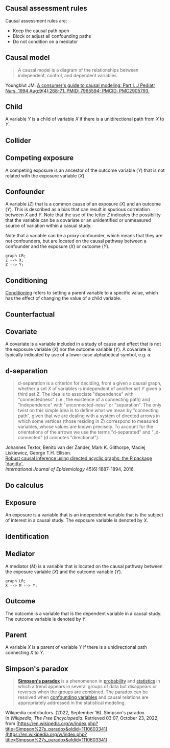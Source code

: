 ## Causal assessment rules
Causal assessment rules are:
- Keep the causal path open
- Block or adjust all confounding paths
- Do not condition on a mediator

## Causal model
> A causal model is a diagram of the relationships between independent, control, and dependent variables.

Youngblut JM. [A consumer's guide to causal modeling: Part I. J Pediatr Nurs. 1994 Aug;9(4):268-71. PMID: 7965594; PMCID: PMC2905793.](https://www.ncbi.nlm.nih.gov/pmc/articles/PMC2905793/)

## Child
A variable $Y$ is a child of variable $X$ if there is a unidirectional path from $X$ to $Y$.

## Collider

## Competing exposure
A competing exposure is an ancestor of the outcome variable ($Y$) that is not related with the exposure variable ($X$). 

## Confounder
A variable ($Z$) that is a common cause of an exposure ($X$) and an outcome ($Y$). This is described as a bias that can result in spurious correlation between $X$ and $Y$. Note that the use of the letter $Z$ indicates the possibility that the variable can be a covariate or an unidentified or unmeasured source of variation within a casual study. 

Note that a variable can be a proxy confounder, which means that they are not confounders, but are located on the causal pathway between a confounder and the exposure ($X$) or outcome ($Y$).  

```mermaid
graph LR;
Z --> X;
Z --> Y;
```

## Conditioning
[Conditioning](Conditioning.md) refers to setting a parent variable to a specific value, which has the effect of changing the value of a child variable.

## Counterfactual

## Covariate
A covariate is a variable included in a study of cause and effect that is not the exposure variable ($X$) nor the outcome variable ($Y$). A covariate is typically indicated by use of a lower case alphabetical symbol, e.g. $a$. 

## d-separation
> d-separation is a criterion for deciding, from a given a causal graph, whether a set $X$ of variables is independent of another set $Y$ given a third set $Z$. The idea is to associate "dependence" with "connectedness" (i.e., the existence of a connecting path) and "independence" with "unconnected-ness" or "separation". The only twist on this simple idea is to define what we mean by "connecting path", given that we are dealing with a system of directed arrows in which some vertices (those residing in $Z$) correspond to measured variables, whose values are known precisely. To account for the orientations of the arrows we use the terms "d-separated" and "_d-connected" (d connotes "directional").

Johannes Textor, Benito van der Zander, Mark K. Gilthorpe, Maciej Liskiewicz, George T.H. Ellison.  
[Robust causal inference using directed acyclic graphs: the R package 'dagitty'.](http://dx.doi.org/10.1093/ije/dyw341)  
_International Journal of Epidemiology_ 45(6):1887-1894, 2016.

## Do calculus

## Exposure
An exposure is a variable that is an independent variable that is the subject of interest in a causal study. The exposure variable is denoted by $X$.

## Identification


## Mediator
A mediator ($M$) is a variable that is located on the causal pathway between the exposure variable ($X$) and the outcome variable ($Y$).  


```mermaid
graph LR;
X --> M --> Y;
```
## Outcome
The outcome is a variable that is the dependent variable in a causal study. The outcome variable is denoted by $Y$. 

## Parent
A variable $X$ is a parent of variable $Y$ if there is a unidirectional path connecting $X$ to $Y$.

## Simpson's paradox
> **[Simpson's paradox](https://en.wikipedia.org/wiki/Simpson's_paradox)** is a phenomenon in [probability](https://en.wikipedia.org/wiki/Probability "Probability") and [statistics](https://en.wikipedia.org/wiki/Statistics "Statistics") in which a trend appears in several groups of data but disappears or reverses when the groups are combined. The paradox can be resolved when [confounding variables](https://en.wikipedia.org/wiki/Confounding_variable "Confounding variable") and causal relations are appropriately addressed in the statistical modeling.

Wikipedia contributors. (2022, September 16). Simpson's paradox. In _Wikipedia, The Free Encyclopedia_. Retrieved 03:07, October 23, 2022, from [https://en.wikipedia.org/w/index.php?title=Simpson%27s_paradox&oldid=1110603341](https://en.wikipedia.org/w/index.php?title=Simpson%27s_paradox&oldid=1110603341)


